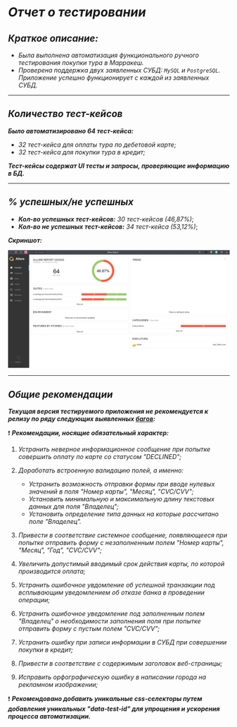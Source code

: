 # _Отчет о тестировании_

## _Краткое описание:_
- *Была выполнена автоматизация функционального ручного тестирования покупки тура в Марракеш.*
- *Проверена поддержка двух заявленных СУБД: `MySQL` и `PostgreSQL`. Приложение успешно функционирует с каждой из заявленных СУБД.* 
___
## _Количество тест-кейсов_
***Было автоматизировано 64 тест-кейса:***

- *32 тест-кейса для оплаты тура по дебетовой карте;*
- *32 тест-кейса для покупки тура в кредит;*

***Тест-кейсы содержат UI тесты и запросы, проверяющие информацию в БД.***
___
## _% успешных/не успешных_
- ***Кол-во успешных тест-кейсов:*** *30 тест-кейсов (46,87%)*;
- ***Кол-во не успешных тест-кейсов:*** *34 тест-кейса (53,12%)*;

***Скриншот:***

![](../pic/Allure_report.png)
___
## _Общие рекомендации_
***Текущая версия тестируемого приложения не рекомендуется к релизу по ряду следующих выявленных [багов](https://github.com/Valeriya908/Aqa_Diplom/issues):***

:exclamation: ***Рекомендации, носящие обязательный характер:***

1. *Устранить неверное информационное сообщение при попытке совершить оплату по карте со статусом "DECLINED";*

2. *Доработать встроенную валидацию полей, а именно:*
   
   - *Устранить возможность отправки формы при вводе нулевых значений в поля "Номер карты", "Месяц", "CVC/CVV";*
   - *Установить минимальную и максимальную длину текстовых данных для поля "Владелец";*
   - *Установить определение типа данных на которые рассчитано поле "Владелец".*
3. *Привести в соответствие системное сообщение, появляющееся при попытке отправить форму с незаполненным полем "Номер карты", "Месяц", "Год", "CVC/CVV";*
4. *Увеличить допустимый вводимый срок действия карты, по которой производится оплата;*
5. *Устранить ошибочное увдомление об успешной транзакции под всплывающим уведомлением об отказе банка в проведении операции;*
6. *Устранить ошибочное уведомление под заполненным полем "Владелец" о необходимости заполнения поля при попытке отправить форму с пустым полем "CVC/CVV";*
7. *Устранить ошибку при записи информации в СУБД при совершении покупки в кредит;*
8. *Привести в соответствие с содержимым заголовок веб-страницы;*
9. *Исправить орфографическую ошибку в написании города на рекламном изображении;*

:exclamation: ***Рекомендовано добавить уникальные css-селекторы путем добавления уникальных "data-test-id" для упрощения и ускорения процесса автоматизации.***
